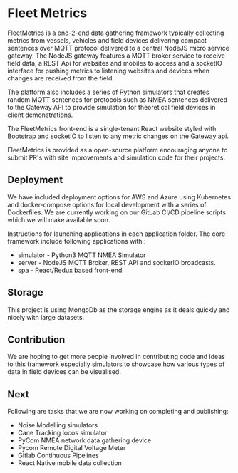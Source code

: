 # Fleet Metrics

FleetMetrics is a end-2-end data gathering framework typically collecting metrics from vessels, vehicles and field devices delivering compact sentences over MQTT protocol delivered to a central NodeJS micro service gateway. The NodeJS gateway features a MQTT broker service to receive field data, a REST Api for websites and mobiles to access and a socketIO interface for pushing metrics to listening websites and devices when changes are received from the field.

The platform also includes a series of Python simulators that creates random MQTT sentences for protocols such as NMEA sentences delivered to the Gateway API to provide simulation for theoretical field devices in client demonstrations.

The FleetMetrics front-end is a single-tenant React website styled with Bootstrap and socketIO to listen to any metric changes on the Gateway api.

FleetMetrics is provided as a open-source platform encouraging anyone to submit PR's with site improvements and simulation code for their projects.

## Deployment
We have included deployment options for AWS and Azure using Kubernetes and docker-compose options for local development with a series of Dockerfiles. We are currently working on our GitLab CI/CD pipeline scripts which we will make available soon. 

Instructions for launching applications in each application folder. The core framework include following applications with :
* simulator - Python3 MQTT NMEA Simulator
* server - NodeJS MQTT Broker, REST API and sockerIO broadcasts.
* spa - React/Redux based front-end.

## Storage
This project is using MongoDb as the storage engine as it deals quickly and nicely with large datasets.

## Contribution
We are hoping to get more people involved in contributing code and ideas to this framework especially simulators to showcase how various types of data in field devices can be visualised.

## Next
Following are tasks that we are now working on completing and publishing:
* Noise Modelling simulators
* Cane Tracking locos simulator
* PyCom NMEA network data gathering device
* Pycom Remote Digital Voltage Meter
* Gitlab Continuous Pipelines
* React Native mobile data collection
